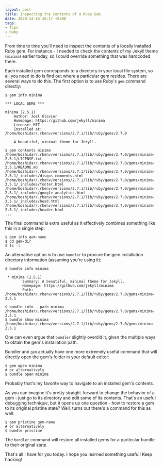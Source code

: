 ```yaml
---
layout: post
title: Inspecting the Contents of a Ruby Gem
date: 2020-12-16 10:17 +0200
tags:
- Tips
- Ruby
---
```


From time to time you'll need to inspect the contents of a locally
installed Ruby gem. For instance - I needed to check the contents
of my Jekyll theme (`minima`) earlier today, so I could override something
that was hardcoded there.

Each installed gem corresponds to a directory
in your local file system, so all you need to do is find out where
a particular gem resides. There are several ways to do this.
The first option is to use Ruby's `gem` command directly:

``` shellsession
$ gem info minima

*** LOCAL GEMS ***

minima (2.5.1)
    Author: Joel Glovier
    Homepage: https://github.com/jekyll/minima
    License: MIT
    Installed at: /home/bozhidar/.rbenv/versions/2.7.1/lib/ruby/gems/2.7.0

    A beautiful, minimal theme for Jekyll.

$ gem contents minima
/home/bozhidar/.rbenv/versions/2.7.1/lib/ruby/gems/2.7.0/gems/minima-2.5.1/LICENSE.txt
/home/bozhidar/.rbenv/versions/2.7.1/lib/ruby/gems/2.7.0/gems/minima-2.5.1/README.md
/home/bozhidar/.rbenv/versions/2.7.1/lib/ruby/gems/2.7.0/gems/minima-2.5.1/_includes/disqus_comments.html
/home/bozhidar/.rbenv/versions/2.7.1/lib/ruby/gems/2.7.0/gems/minima-2.5.1/_includes/footer.html
/home/bozhidar/.rbenv/versions/2.7.1/lib/ruby/gems/2.7.0/gems/minima-2.5.1/_includes/google-analytics.html
/home/bozhidar/.rbenv/versions/2.7.1/lib/ruby/gems/2.7.0/gems/minima-2.5.1/_includes/head.html
/home/bozhidar/.rbenv/versions/2.7.1/lib/ruby/gems/2.7.0/gems/minima-2.5.1/_includes/header.html
...
```

The final command is extra useful as it effectively combines something like this in a single step:

``` shellsession
$ gem info gem-name
$ cd gem-dir
$ ls -l
```

An alternative option is to use `bundler` to procure the gem installation directory information (assuming you're using it):

``` shellsession
$ bundle info minima

 * minima (2.5.1)
        Summary: A beautiful, minimal theme for Jekyll.
        Homepage: https://github.com/jekyll/minima
        Path: /home/bozhidar/.rbenv/versions/2.7.1/lib/ruby/gems/2.7.0/gems/minima-2.5.1

$ bundle info --path minima
/home/bozhidar/.rbenv/versions/2.7.1/lib/ruby/gems/2.7.0/gems/minima-2.5.1
$ bundle show minima
/home/bozhidar/.rbenv/versions/2.7.1/lib/ruby/gems/2.7.0/gems/minima-2.5.1
```

One can even argue that `bundler` slightly overdid it, given the
multiple ways to obtain the gem's installation path.

Bundler and `gem` actually have one more
extremely useful command that will directly open the gem's folder in
your default editor:

``` shellsession
$ gem open minima
# or alternatively
$ bundle open minima
```

Probably that's my favorite way to navigate to an installed gem's contents.

As you can imagine it's pretty straight-forward to change the behavior of a gem - just go to its directory and
edit some of its contents. That's an useful debugging technique, but it opens up one question - how to restore
a gem to its original pristine state? Well, turns out there's a command for this as well:

``` shellsession
$ gem pristine gem-name
# or alternatively
$ bundle pristine
```

The `bundler` command will restore all installed gems for a particular bundle to their original state.

That's all I have for you today. I hope you learned something useful! Keep hacking!
